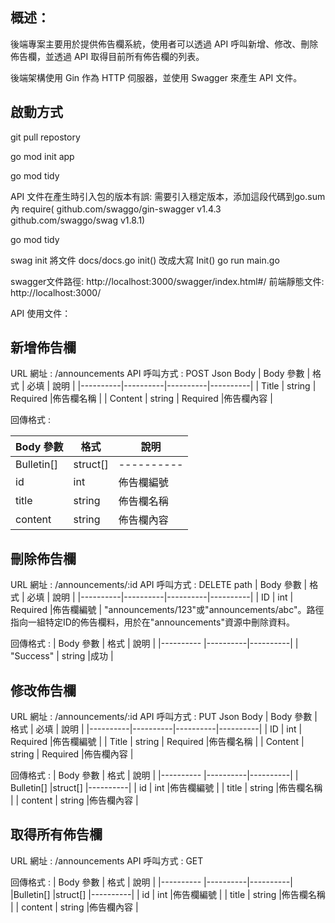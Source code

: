 ## 概述：

後端專案主要用於提供佈告欄系統，使用者可以透過 API 呼叫新增、修改、刪除佈告欄，並透過 API 取得目前所有佈告欄的列表。

後端架構使用 Gin 作為 HTTP 伺服器，並使用 Swagger 來產生 API 文件。
## 啟動方式

git pull repostory

go mod init app

go mod tidy


API 文件在產生時引入包的版本有誤:
需要引入穩定版本，添加這段代碼到go.sum內 
require(
github.com/swaggo/gin-swagger v1.4.3
	github.com/swaggo/swag v1.8.1)
    
go mod tidy

swag init
將文件
docs/docs.go init() 改成大寫 Init()
go run main.go

swagger文件路徑: http://localhost:3000/swagger/index.html#/
前端靜態文件: http://localhost:3000/

  
  API 使用文件：

      

## 新增佈告欄

URL 網址 : /announcements
API 呼叫方式 : POST  Json  Body
| Body 參數 |  格式  |  必填  | 說明  |
|----------|----------|----------|----------|
| Title    | string   | Required |佈告欄名稱 |
| Content  | string   | Required |佈告欄內容 |

回傳格式 :

| Body 參數 |  格式     | 說明     |
|---------- |----------|----------|
|Bulletin[] |struct[]  |----------|
| id        | int      |佈告欄編號 |
| title     | string   |佈告欄名稱 |
| content   | string   |佈告欄內容 |

## 刪除佈告欄

URL 網址 : /announcements/:id
API 呼叫方式 : DELETE path
| Body 參數 |  格式  |  必填  | 說明  |
|----------|----------|----------|----------|
| ID       | int      | Required |佈告欄編號 |
"announcements/123"或"announcements/abc"。路徑指向一組特定ID的佈告欄料，用於在"announcements"資源中刪除資料。


回傳格式 :
| Body 參數 |  格式     | 說明     |
|---------- |----------|----------|
| "Success"   | string   |成功     |

## 修改佈告欄
URL 網址 : /announcements/:id
API 呼叫方式 : PUT  Json  Body
| Body 參數 |  格式  |  必填  | 說明  |
|----------|----------|----------|----------|
| ID       | int      | Required |佈告欄編號 |
| Title    | string   | Required |佈告欄名稱 |
| Content  | string   | Required |佈告欄內容 |


回傳格式 :
| Body 參數 |  格式     | 說明     |
|---------- |----------|----------|
| Bulletin[] |struct[]  |----------|
| id        | int      |佈告欄編號 |
| title     | string   |佈告欄名稱 |
| content   | string   |佈告欄內容 |

## 取得所有佈告欄
URL 網址 : /announcements
API 呼叫方式 : GET 

回傳格式 :
| Body 參數 |  格式     | 說明     |
|---------- |----------|----------|
|Bulletin[] |struct[]  |----------|
| id        | int      |佈告欄編號 |
| title     | string   |佈告欄名稱 |
| content   | string   |佈告欄內容 |

